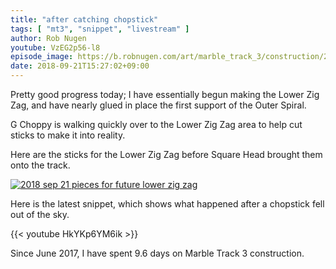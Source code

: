 ```yaml
---
title: "after catching chopstick"
tags: [ "mt3", "snippet", "livestream" ]
author: Rob Nugen
youtube: VzEG2p56-l8
episode_image: https://b.robnugen.com/art/marble_track_3/construction/2018/2018_sep_21_after_catching_chopstick.jpg
date: 2018-09-21T15:27:02+09:00
---
```


Pretty good progress today; I have essentially begun making the Lower
Zig Zag, and have nearly glued in place the first support of the Outer
Spiral.

G Choppy is walking quickly over to the Lower Zig Zag area to help cut
sticks to make it into reality.

Here are the sticks for the Lower Zig Zag before Square Head brought them onto the track.

[![2018 sep 21 pieces for future lower zig zag](//b.robnugen.com/art/marble_track_3/construction/2018/thumbs/2018_sep_21_pieces_for_future_lower_zig_zag.jpg)](//b.robnugen.com/art/marble_track_3/construction/2018/2018_sep_21_pieces_for_future_lower_zig_zag.jpg)

Here is the latest snippet, which shows what happened after a
chopstick fell out of the sky.

{{< youtube HkYKp6YM6ik >}}

Since June 2017, I have spent 9.6 days on Marble Track 3 construction.
